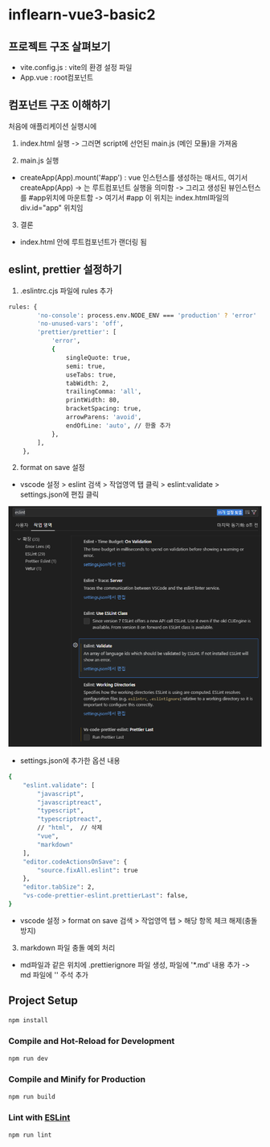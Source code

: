 <!-- prettier-ignore -->
# inflearn-vue3-basic2

## 프로젝트 구조 살펴보기
- vite.config.js : vite의 환경 설정 파일
- App.vue : root컴포넌트

## 컴포넌트 구조 이해하기 

처음에 애플리케이션 실행시에

1. index.html 실행 -> 그러면 script에 선언된 main.js (메인 모듈)을 가져옴

2. main.js 실행
- createApp(App).mount('#app') : vue 인스턴스를 생성하는 매서드, 여기서 createApp(App) -> 는 루트컴포넌트 실행을 의미함 -> 그리고 생성된 뷰인스턴스를 #app위치에 마운트함 -> 여기서 #app 이 위치는 index.html파일의 div.id="app" 위치임

3. 결론
- index.html 안에 루트컴포넌트가 랜더링 됨

## eslint, prettier 설정하기

1. .eslintrc.cjs 파일에 rules 추가

```sh
rules: {
		'no-console': process.env.NODE_ENV === 'production' ? 'error' : 'off',
		'no-unused-vars': 'off',
		'prettier/prettier': [
			'error',
			{
				singleQuote: true,
				semi: true,
				useTabs: true,
				tabWidth: 2,
				trailingComma: 'all',
				printWidth: 80,
				bracketSpacing: true,
				arrowParens: 'avoid',
				endOfLine: 'auto', // 한줄 추가
			},
		],
	},
```
2. format on save 설정

- vscode 설정 > eslint 검색 > 작업영역 탭 클릭 > eslint:validate > settings.json에 편집 클릭


![Alt text](image.png)

- settings.json에 추가한 옵션 내용
```sh
{
    "eslint.validate": [
        "javascript",
        "javascriptreact",
        "typescript",
        "typescriptreact",
        // "html",  // 삭제
        "vue",
        "markdown"
    ],
    "editor.codeActionsOnSave": {
        "source.fixAll.eslint": true
    },
    "editor.tabSize": 2,
    "vs-code-prettier-eslint.prettierLast": false,
}
```

- vscode 설정 > format on save 검색 > 작업영역 탭 > 해당 항목 체크 해제(충돌 방지)

3. markdown 파일 충돌 예외 처리
- md파일과 같은 위치에 .prettierignore 파일 생성, 파일에 '*.md' 내용 추가
-> md 파일에 '<!-- prettier-ignore -->' 주석 추가


## Project Setup

```sh
npm install
```

### Compile and Hot-Reload for Development

```sh
npm run dev
```

### Compile and Minify for Production

```sh
npm run build
```

### Lint with [ESLint](https://eslint.org/)

```sh
npm run lint
```
